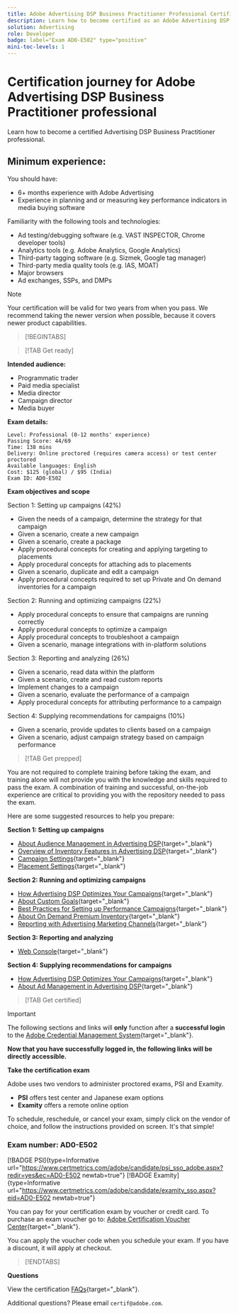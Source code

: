 ```yaml
---
title: Adobe Advertising DSP Business Practitioner Professional Certification
description: Learn how to become certified as an Adobe Advertising DSP Business Practitioner professional.
solution: Advertising
role: Developer
badge: label="Exam AD0-E502" type="positive"
mini-toc-levels: 1
---
```

# Certification journey for Adobe Advertising DSP Business Practitioner professional

Learn how to become a certified Advertising DSP Business Practitioner professional.

## Minimum experience:

You should have:

* 6+ months experience with Adobe Advertising
* Experience in planning and or measuring key performance indicators in media buying software

Familiarity with the following tools and technologies:

* Ad testing/debugging software (e.g. VAST INSPECTOR, Chrome developer tools)
* Analytics tools (e.g. Adobe Analytics, Google Analytics)
* Third-party tagging software (e.g. Sizmek, Google tag manager)
* Third-party media quality tools (e.g. IAS, MOAT)
* Major browsers
* Ad exchanges, SSPs, and DMPs

>[!NOTE]
>
>Your certification will be valid for two years from when you pass. We recommend taking the newer version when possible, because it covers newer product capabilities.

>[!BEGINTABS]

>[!TAB Get ready]

**Intended audience:**

* Programmatic trader
* Paid media specialist
* Media director
* Campaign director
* Media buyer

**Exam details:**

```
Level: Professional (0-12 months' experience)
Passing Score: 44/69
Time: 138 mins
Delivery: Online proctored (requires camera access) or test center proctored
Available languages: English
Cost: $125 (global) / $95 (India)
Exam ID: AD0-E502

```

**Exam objectives and scope**

Section 1: Setting up campaigns (42%)

* Given the needs of a campaign, determine the strategy for that campaign
* Given a scenario, create a new campaign
* Given a scenario, create a package
* Apply procedural concepts for creating and applying targeting to placements
* Apply procedural concepts for attaching ads to placements
* Given a scenario, duplicate and edit a campaign
* Apply procedural concepts required to set up Private and On demand inventories for a campaign

Section 2: Running and optimizing campaigns (22%)

* Apply procedural concepts to ensure that campaigns are running correctly
* Apply procedural concepts to optimize a campaign
* Apply procedural concepts to troubleshoot a campaign
* Given a scenario, manage integrations with in-platform solutions

Section 3: Reporting and analyzing (26%)

* Given a scenario, read data within the platform
* Given a scenario, create and read custom reports
* Implement changes to a campaign
* Given a scenario, evaluate the performance of a campaign
* Apply procedural concepts for attributing performance to a campaign

Section 4: Supplying recommendations for campaigns (10%)

* Given a scenario, provide updates to clients based on a campaign
* Given a scenario, adjust campaign strategy based on campaign performance

>[!TAB Get prepped]

You are not required to complete training before taking the exam, and training alone will not provide you with the knowledge and skills required to pass the exam. A combination of training and successful, on-the-job experience are critical to providing you with the repository needed to pass the exam.

Here are some suggested resources to help you prepare:

**Section 1: Setting up campaigns**


* [About Audience Management in Advertising DSP](https://experienceleague.adobe.com/docs/advertising/dsp/audiences/audience-about.html?lang=en){target="_blank"}
* [Overview of Inventory Features in Advertising DSP](https://experienceleague.adobe.com/docs/advertising/dsp/inventory/inventory-overview.html?lang=en){target="_blank"}
* [Campaign Settings](https://experienceleague.adobe.com/docs/advertising/dsp/campaign-management/campaigns/campaign-settings.html?lang=en){target="_blank"}
* [Placement Settings](https://experienceleague.adobe.com/docs/advertising/dsp/campaign-management/placements/placement-settings.html?lang=en){target="_blank"}

**Section 2: Running and optimizing campaigns**

* [How Advertising DSP Optimizes Your Campaigns](https://experienceleague.adobe.com/docs/advertising/dsp/optimization/optimization-how-dsp-optimizes-campaigns.html?lang=en){target="_blank"}
* [About Custom Goals](https://experienceleague.adobe.com/docs/advertising/dsp/optimization/custom-goals/custom-goal-about.html?lang=en){target="_blank"}
* [Best Practices for Setting up Performance Campaigns](https://experienceleague.adobe.com/docs/advertising/dsp/optimization/campaign-best-practices-performance.html?lang=en){target="_blank"}
* [About On Demand Premium Inventory](https://experienceleague.adobe.com/docs/advertising/dsp/inventory/on-demand/on-demand-inventory-about.html?lang=en){target="_blank"}
* [Reporting with Advertising Marketing Channels](https://experienceleague.adobe.com/docs/analytics-learn/tutorials/integrations/ad-cloud/reporting-with-advertising-cloud-marketing-channels.html?lang=en){target="_blank"}

**Section 3: Reporting and analyzing**

* [Web Console](https://experienceleague.adobe.com/docs/experience-manager-65/deploying/configuring/web-console.html?lang=en){target="_blank"}

**Section 4: Supplying recommendations for campaigns**

* [How Advertising DSP Optimizes Your Campaigns](https://experienceleague.adobe.com/docs/advertising/dsp/optimization/optimization-how-dsp-optimizes-campaigns.html?lang=en){target="_blank"}
* [About Ad Management in Advertising DSP](https://experienceleague.adobe.com/docs/advertising/dsp/campaign-management/ads/ad-about.html?lang=en){target="_blank"}

>[!TAB Get certified]

>[!IMPORTANT]
>
>The following sections and links will **only** function after a **successful login** to the [Adobe Credential Management System](http://www.certmetrics.com/adobe){target="_blank"}. 


**Now that you have successfully logged in, the following links will be directly accessible.**

**Take the certification exam**

Adobe uses two vendors to administer proctored exams, PSI and Examity. 

* **PSI** offers test center and Japanese exam options
* **Examity** offers a remote online option

To schedule, reschedule, or cancel your exam, simply click on the vendor of choice, and follow the instructions provided on screen. It's that simple!

### Exam number: AD0-E502

[!BADGE PSI]{type=Informative url="https://www.certmetrics.com/adobe/candidate/psi_sso_adobe.aspx?redir=yes&ec=AD0-E502 newtab=true"} [!BADGE Examity]{type=Informative url="https://www.certmetrics.com/adobe/candidate/examity_sso.aspx?eid=AD0-E502 newtab=true"}

You can pay for your certification exam by voucher or credit card. To purchase an exam voucher go to: [Adobe Certification Voucher Center](https://market.xvoucher.com/adobe/global){target="_blank"}. 

You can apply the voucher code when you schedule your exam. If you have a discount, it will apply at checkout.

>[!ENDTABS]

**Questions**

View the certification [FAQs](https://experienceleague.corp.adobe.com/docs/certification/certification/faq.html?lang=en){target="_blank"}.

Additional questions? Please email `certif@adobe.com`.

